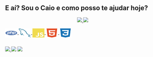 ## E aí? Sou o Caio e como posso te ajudar hoje?
<div align="center">
  <a href="https://github.com/caiowebdev">
  <img height="100em" src="https://github-readme-stats.vercel.app/api?username=caiowebdev&show_icons=true&theme=dark&include_all_commits=true&count_private=true"/>
  <img height="100em" src="https://github-readme-stats.vercel.app/api/top-langs/?username=caiowebdev&layout=compact&langs_count=7&theme=dark"/>
</div>
<div style="display: inline_block"><br>
  <img align="center" alt="Caio-PHP" height="30" width="40" src="https://raw.githubusercontent.com/devicons/devicon/master/icons/php/php-plain.svg">
  <img align="center" alt="Caio-MySql" height="30" width="40" src="https://raw.githubusercontent.com/devicons/devicon/master/icons/mysql/mysql-plain.svg">
  <img align="center" alt="Caio-JS" height="30" width="40" src="https://raw.githubusercontent.com/devicons/devicon/master/icons/javascript/javascript-plain.svg">
  <img align="center" alt="Caio-HTML" height="30" width="40" src="https://raw.githubusercontent.com/devicons/devicon/master/icons/html5/html5-plain.svg">
  <img align="center" alt="Caio-CSS" height="30" width="40" src="https://raw.githubusercontent.com/devicons/devicon/master/icons/css3/css3-plain.svg">
</div> 

  ##
  
<div>
   <div> 
  <a href="https://facebook.com/caiowebdev" target="_blank">
  <img src="https://img.shields.io/badge/-Facebook-%230077B5?style=for-the-badge&logo=facebook&logoColor=white" target="_blank">
  </a>
  <a href="https://instagram.com/caiowebdev" target="_blank"><img src="https://img.shields.io/badge/-Instagram-%23E4405F?style=for-the-badge&logo=facebook&logoColor=white" target="_blank"></a>
  <a href="https://www.linkedin.com/in/caiomnavas" target="_blank"><img src="https://img.shields.io/badge/-LinkedIn-%230077B5?style=for-the-badge&logo=linkedin&logoColor=white" target="_blank"></a>  
</div>
</div>
